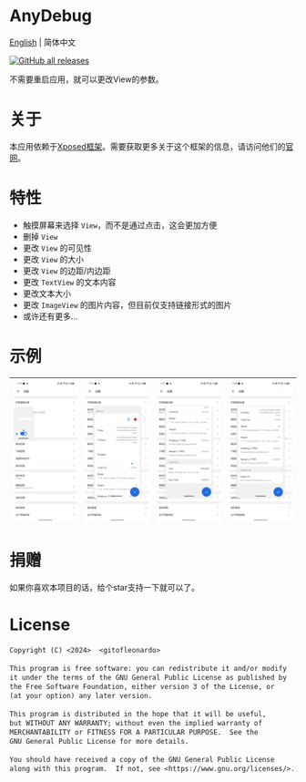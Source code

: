 # AnyDebug

[English](README.md) | 简体中文

[![GitHub all releases](https://img.shields.io/github/downloads/Xposed-Modules-Repo/com.hhvvg.anydebug/total?label=Downloads)](https://github.com/Xposed-Modules-Repo/com.hhvvg.anydebug/releases)

不需要重启应用，就可以更改View的参数。

# 关于

本应用依赖于[Xposed框架](https://github.com/rovo89/Xposed)。需要获取更多关于这个框架的信息，请访问他们的[官网](https://api.xposed.info/)。

# 特性

+ 触摸屏幕来选择 `View`，而不是通过点击，这会更加方便
+ 删掉 `View`
+ 更改 `View` 的可见性
+ 更改 `View` 的大小
+ 更改 `View` 的边距/内边距
+ 更改 `TextView` 的文本内容
+ 更改文本大小
+ 更改 `ImageView` 的图片内容，但目前仅支持链接形式的图片
+ 或许还有更多...

# 示例

| ![sample0.png](raw/sample0.png) | ![sample1.png](raw/sample1.png) | ![sample1.png](raw/sample2.png) | ![sample1.png](raw/sample3.png) |
| -- | -- | -- | -- |

# 捐赠

如果你喜欢本项目的话，给个star支持一下就可以了。

# License

```
Copyright (C) <2024>  <gitofleonardo>

This program is free software: you can redistribute it and/or modify
it under the terms of the GNU General Public License as published by
the Free Software Foundation, either version 3 of the License, or
(at your option) any later version.

This program is distributed in the hope that it will be useful,
but WITHOUT ANY WARRANTY; without even the implied warranty of
MERCHANTABILITY or FITNESS FOR A PARTICULAR PURPOSE.  See the
GNU General Public License for more details.

You should have received a copy of the GNU General Public License
along with this program.  If not, see <https://www.gnu.org/licenses/>.
```